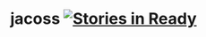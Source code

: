 # jacoss [![Stories in Ready](https://badge.waffle.io/alejandroSuch/jacoss.svg?label=ready&title=Ready)](http://waffle.io/alejandroSuch/jacoss)
